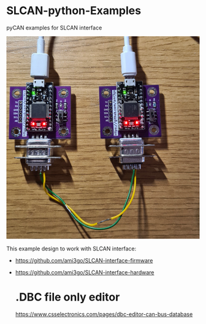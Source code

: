 # SLCAN-python-Examples
 pyCAN examples for SLCAN interface

![](https://github.com/ami3go/SLCAN-interface-hardware/blob/main/Images/20240503_131527.jpg)

This example design to work with SLCAN interface:

- https://github.com/ami3go/SLCAN-interface-firmware
- https://github.com/ami3go/SLCAN-interface-hardware

  # .DBC file only editor

  https://www.csselectronics.com/pages/dbc-editor-can-bus-database
